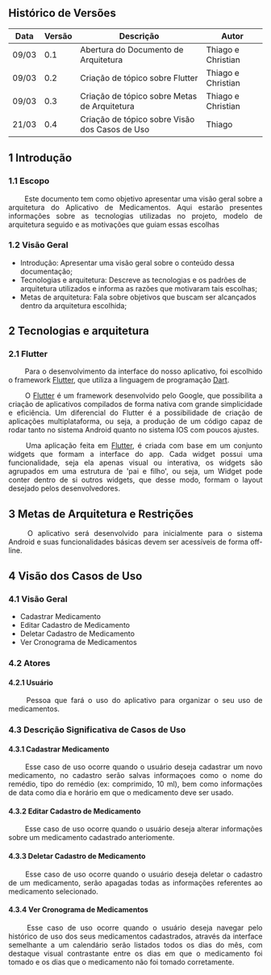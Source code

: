 ## Histórico de Versões

Data|Versão|Descrição|Autor
-|-|-|-
09/03|0.1|Abertura do Documento de Arquitetura|Thiago e Christian|
09/03|0.2|Criação de tópico sobre Flutter|Thiago e Christian|
09/03|0.3|Criação de tópico sobre Metas de Arquitetura|Thiago e Christian|
21/03|0.4|Criação de tópico sobre Visão dos Casos de Uso|Thiago|


## 1 <a name="1">Introdução</a>

### 1.1 <a name="1_1">Escopo</a>

<p align = "justify"> &emsp;&emsp; Este documento tem como objetivo apresentar uma visão geral sobre a arquitetura do Aplicativo de Medicamentos. Aqui estarão presentes informações sobre as tecnologias utilizadas no projeto, modelo de arquitetura seguido e as motivações que guiam essas escolhas </p>


### 1.2 <a name="1_2">Visão Geral</a>

* Introdução: Apresentar uma visão geral sobre o conteúdo dessa documentação;
* Tecnologias e arquitetura: Descreve as tecnologias e os padrões de arquitetura utilizados e informa as razões que motivaram tais escolhas;
* Metas de arquitetura: Fala sobre objetivos que buscam ser alcançados dentro da arquitetura escolhida;


## 2 <a name="2">Tecnologias e arquitetura</a>

### 2.1 <a name="2_1">Flutter</a>

<p align = "justify"> &emsp;&emsp; Para o desenvolvimento da interface do nosso aplicativo, foi escolhido o framework <a href="https://flutter.dev/">Flutter</a>, que utiliza a linguagem de programação <a href="https://dart.dev/">Dart</a>.</p>

<p align = "justify"> &emsp;&emsp; O <a href="https://flutter.dev/">Flutter</a> é um framework desenvolvido pelo Google, que possibilita a criação de aplicativos compilados de forma nativa com grande simplicidade e eficiência. Um diferencial do Flutter é a possibilidade de criação de aplicações multiplataforma, ou seja, a produção de um código capaz de rodar tanto no sistema Android quanto no sistema IOS com poucos ajustes.</p>

<p align = "justify"> &emsp;&emsp; Uma aplicação feita em <a href="https://flutter.dev/">Flutter</a>, é criada com base em um conjunto widgets que formam a interface do app. Cada widget possui uma funcionalidade, seja ela apenas visual ou interativa, os widgets são agrupados em uma estrutura de 'pai e filho', ou seja, um Widget pode conter dentro de si outros widgets, que desse modo, formam o layout desejado pelos desenvolvedores.</p>

## 3 <a name="3">Metas de Arquitetura e Restrições</a>

<p align = "justify">&emsp;&emsp; O aplicativo será desenvolvido para inicialmente para o sistema Android e suas funcionalidades básicas devem ser acessíveis de forma off-line.</p>

## 4 <a name="4">Visão dos Casos de Uso</a>


### 4.1 <a name="4_1">Visão Geral</a>

* Cadastrar Medicamento
* Editar Cadastro de Medicamento
* Deletar Cadastro de Medicamento
* Ver Cronograma de Medicamentos

### 4.2 <a name="4_2">Atores</a>

#### 4.2.1 <a name="4_2_1">Usuário</a>
<p align = "justify">&emsp;&emsp; Pessoa que fará o uso do aplicativo para organizar o seu uso de medicamentos.</p>

### 4.3 <a name="4_3">Descrição Significativa de Casos de Uso</a>

#### 4.3.1 <a name="4_3_1">Cadastrar Medicamento</a>
<p align = "justify">&emsp;&emsp; Esse caso de uso ocorre quando o usuário deseja cadastrar um novo medicamento, no cadastro serão salvas informaçoes como o nome do remédio, tipo do remédio (ex: comprimido, 10 ml), bem como informações de data como dia e horário em que o medicamento deve ser usado.</p>

#### 4.3.2 <a name="4_3_2">Editar Cadastro de Medicamento</a>
<p align = "justify">&emsp;&emsp; Esse caso de uso ocorre quando o usuário deseja alterar informações sobre um medicamento cadastrado anteriomente.</p>

#### 4.3.3 <a name="4_3_3">Deletar Cadastro de Medicamento</a>
<p align = "justify">&emsp;&emsp; Esse caso de uso ocorre quando o usuário deseja deletar o cadastro de um medicamento, serão apagadas todas as informações referentes ao medicamento selecionado.</p>

#### 4.3.4 <a name="4_3_4">Ver Cronograma de Medicamentos</a>
<p align = "justify">&emsp;&emsp; Esse caso de uso ocorre quando o usuário deseja navegar pelo histórico de uso dos seus medicamentos cadastrados, através da interface semelhante a um calendário serão listados todos os dias do mês, com destaque visual contrastante entre os dias em que o medicamento foi tomado e os dias que o medicamento não foi tomado corretamente.</p>








